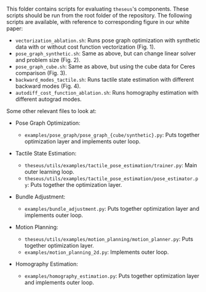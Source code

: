 This folder contains scripts for evaluating `theseus`'s components.
These scripts should be run from the root folder of the repository. The following
scripts are available, with reference to corresponding figure in our white paper:

 - `vectorization_ablation.sh`: Runs pose graph optimization with synthetic data with or without cost function vectorization (Fig. 1).
 - `pose_graph_synthetic.sh`: Same as above, but can change linear solver and problem size (Fig. 2).
 - `pose_graph_cube.sh`: Same as above, but using the cube data for Ceres comparison (Fig. 3). 
 - `backward_modes_tactile.sh`: Runs tactile state estimation with different backward modes (Fig. 4).
 - `autodiff_cost_function_ablation.sh`: Runs homography estimation with different autograd modes.

Some other relevant files to look at:

* Pose Graph Optimization:
    - `examples/pose_graph/pose_graph_{cube/synthetic}.py`: Puts together optimization layer and implements outer loop. 

* Tactile State Estimation:
    - `theseus/utils/examples/tactile_pose_estimation/trainer.py`: Main outer learning loop.
    - `theseus/utils/examples/tactile_pose_estimation/pose_estimator.py`: Puts together the optimization layer.

* Bundle Adjustment:
    - `examples/bundle_adjustment.py`: Puts together optimization layer and implements outer loop. 

* Motion Planning:
    - `theseus/utils/examples/motion_planning/motion_planner.py`: Puts together optimization layer.
    - `examples/motion_planning_2d.py`: Implements outer loop.

* Homography Estimation:
    - `examples/homography_estimation.py`: Puts together optimization layer and implements outer loop.
